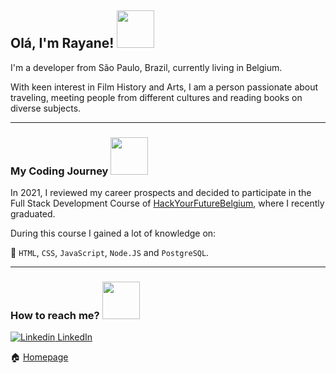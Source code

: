 ## Olá, I'm Rayane! <img src= "https://media.giphy.com/media/mGcNjsfWAjY5AEZNw6/giphy.gif" width="60">

I'm a developer from São Paulo, Brazil, currently living in Belgium.

With keen interest in Film ​History and​ ​Arts, I am a person​ passionate about traveling, meeting people from different cultures and reading books on diverse subjects.

-------

### My Coding Journey <img src="https://media.giphy.com/media/WUlplcMpOCEmTGBtBW/giphy.gif" width="60">

In 2021, I reviewed my career prospects and decided to participate in the Full Stack Development Course of [HackYourFutureBelgium](https://hackyourfuture.be/), where I recently graduated.

During this course I gained a lot of knowledge on:

:pushpin: 
 `HTML`, `CSS`, `JavaScript`, `Node.JS` and `PostgreSQL`.

-------

### How to reach me? <img src= "https://media.giphy.com/media/26orGHvmJbrQ2kZ2Yk/giphy.gif" width="60">

[![Linkedin](https://i.stack.imgur.com/gVE0j.png) LinkedIn](https://www.linkedin.com/in/rayanejs/)

:house: [Homepage](https://www.linkedin.com/in/rayanejs/)


